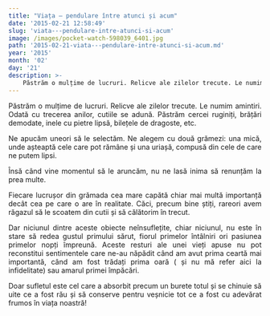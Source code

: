 ```yaml
---
title: "Viața – pendulare între atunci și acum"
date: '2015-02-21 12:58:49'
slug: 'viata---pendulare-intre-atunci-si-acum'
image: /images/pocket-watch-598039_6401.jpg
path: '2015-02-21-viata---pendulare-intre-atunci-si-acum.md'
year: '2015'
month: '02'
day: '21'
description: >-
    Păstrăm o mulțime de lucruri. Relicve ale zilelor trecute. Le numim amintiri. Odată cu trecerea anilor, cutiile se adună. Păstrăm cercei ruginiți, brățări demodate, inele cu pietre lipsă, bilețele de 
---
```

<div class="kg-card-markdown"><p style="text-align: justify;">Păstrăm o mulțime de lucruri. Relicve ale zilelor trecute. Le numim amintiri. Odată cu trecerea anilor, cutiile se adună. Păstrăm cercei ruginiți, brățări demodate, inele cu pietre lipsă, bilețele de dragoste, etc.</p>
<p style="text-align: justify;">Ne apucăm uneori să le selectăm. Ne alegem cu două grămezi: una mică, unde așteaptă cele care pot rămâne și una uriașă, compusă din cele de care ne putem lipsi.</p>
<p style="text-align: justify;">Însă când vine momentul să le aruncăm, nu ne lasă inima să renunțăm la prea multe.</p>
<p style="text-align: justify;">Fiecare lucrușor din grămada cea mare capătă chiar mai multă importanță decât cea pe care o are în realitate. Căci, precum bine știți, rareori avem răgazul să le scoatem din cutii și să călătorim în trecut.</p>
<p style="text-align: justify;">Dar niciunul dintre aceste obiecte neînsuflețite, chiar niciunul, nu este în stare să redea gustul primului sărut, fiorul primelor întâlniri ori pasiunea primelor nopți împreună. Aceste resturi ale unei vieți apuse nu pot reconstitui sentimentele care ne-au năpădit când am avut prima ceartă mai importantă, când am fost trădați prima oară ( și nu mă refer aici la infidelitate) sau amarul primei împăcări.</p>
<p style="text-align: justify;">Doar sufletul este cel care a absorbit precum un burete totul și se chinuie să uite ce a fost rău și să conserve pentru veșnicie tot ce a fost cu adevărat frumos în viața noastră!</p>
</div>
    